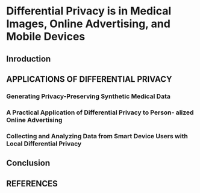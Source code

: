 # Differential Privacy is in Medical Images, Online Advertising, and Mobile Devices
## Inroduction
## APPLICATIONS OF DIFFERENTIAL PRIVACY
### Generating Privacy-Preserving Synthetic Medical Data
### A Practical Application of Differential Privacy to Person- alized Online Advertising
### Collecting and Analyzing Data from Smart Device Users with Local Differential Privacy
## Conclusion
## REFERENCES
